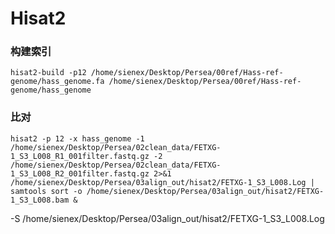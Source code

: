 # Hisat2

### 构建索引
```
hisat2-build -p12 /home/sienex/Desktop/Persea/00ref/Hass-ref-genome/hass_genome.fa /home/sienex/Desktop/Persea/00ref/Hass-ref-genome/hass_genome
```

### 比对
```
hisat2 -p 12 -x hass_genome -1 /home/sienex/Desktop/Persea/02clean_data/FETXG-1_S3_L008_R1_001filter.fastq.gz -2 /home/sienex/Desktop/Persea/02clean_data/FETXG-1_S3_L008_R2_001filter.fastq.gz 2>&1 /home/sienex/Desktop/Persea/03align_out/hisat2/FETXG-1_S3_L008.Log | samtools sort -o /home/sienex/Desktop/Persea/03align_out/hisat2/FETXG-1_S3_L008.bam &
```
-S /home/sienex/Desktop/Persea/03align_out/hisat2/FETXG-1_S3_L008.Log

